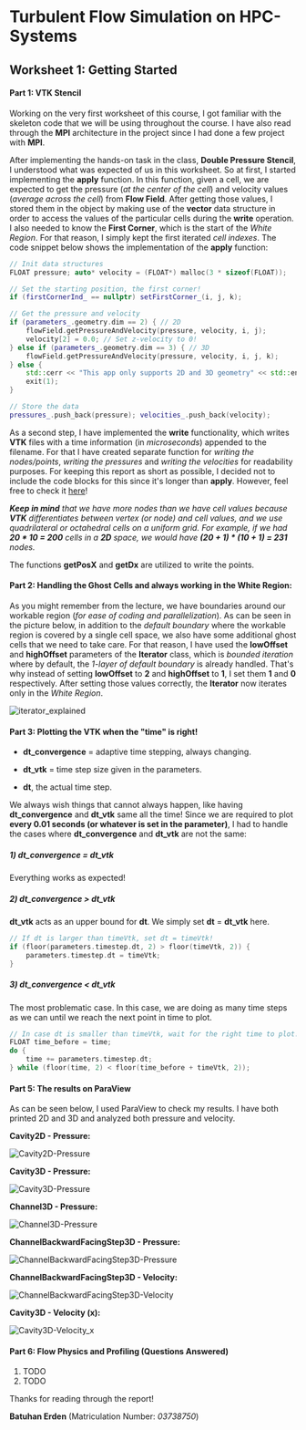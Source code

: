 # Turbulent Flow Simulation on HPC-Systems

## Worksheet 1: Getting Started

#### Part 1: VTK Stencil

Working on the very first worksheet of this course, I got familiar with the skeleton code that we will be using throughout the course. I have also read through the **MPI** architecture in the project since I had done a few project with **MPI**.

After implementing the hands-on task in the class, **Double Pressure Stencil**, I understood what was expected of us in this worksheet. So at first, I started implementing the **apply** function. In this function, given a cell, we are expected to get the pressure (_at the center of the cell_) and velocity values (_average across the cell_) from **Flow Field**. After getting those values, I stored them in the object by making use of the **vector** data structure in order to access the values of the particular cells during the **write** operation. I also needed to know the **First Corner**, which is the start of the _White Region_. For that reason, I simply kept the first iterated _cell indexes_. The code snippet below shows the implementation of the **apply** function:

```cpp
// Init data structures
FLOAT pressure; auto* velocity = (FLOAT*) malloc(3 * sizeof(FLOAT));

// Set the starting position, the first corner!
if (firstCornerInd_ == nullptr) setFirstCorner_(i, j, k);

// Get the pressure and velocity
if (parameters_.geometry.dim == 2) { // 2D
    flowField.getPressureAndVelocity(pressure, velocity, i, j);
    velocity[2] = 0.0; // Set z-velocity to 0!
} else if (parameters_.geometry.dim == 3) { // 3D
    flowField.getPressureAndVelocity(pressure, velocity, i, j, k);
} else {
    std::cerr << "This app only supports 2D and 3D geometry" << std::endl;
    exit(1);
}

// Store the data
pressures_.push_back(pressure); velocities_.push_back(velocity);
```

As a second step, I have implemented the **write** functionality, which writes **VTK** files with a time information (in _microseconds_) appended to the filename. For that I have created separate function for _writing the nodes/points_, _writing the pressures_ and _writing the velocities_ for readability purposes. For keeping this report as short as possible, I decided not to include the code blocks for this since it's longer than **apply**. However, feel free to check it [here](https://gitlab.lrz.de/erdenbatuhan/hpc_turbulence_code_skeleton/-/blob/2472ab6961f6aef8f54b57d85470a64ac32e2f03/Source/Stencils/VTKStencil.cpp)! 

_**Keep in mind** that we have more nodes than we have cell values because **VTK** differentiates between vertex (or node) and cell values, and we use quadrilateral or octahedral cells on a uniform grid. For example, if we had **20 * 10 = 200** cells in a **2D** space, we would have **(20 + 1) * (10 + 1) = 231** nodes._ 

The functions **getPosX** and **getDx** are utilized to write the points.

#### Part 2: Handling the Ghost Cells and always working in the White Region:

As you might remember from the lecture, we have boundaries around our workable region (_for ease of coding and parallelization_). As can be seen in the picture below, in addition to the _default boundary_ where the workable region is covered by a single cell space, we also have some additional ghost cells that we need to take care. For that reason, I have used the **lowOffset** and **highOffset** parameters of the **Iterator** class, which is _bounded iteration_ where by default, the _1-layer of default boundary_ is already handled. That's why instead of setting **lowOffset** to **2** and **highOffset** to **1**, I set them **1** and **0** respectively. After setting those values correctly, the **Iterator** now iterates only in the _White Region_.

![iterator_explained](data/img/iterator_explained.png)

#### Part 3: Plotting the VTK when the "time" is right!

- **dt_convergence** = adaptive time stepping, always changing.

- **dt_vtk** = time step size given in the parameters.

- **dt**, the actual time step.

We always wish things that cannot always happen, like having **dt_convergence** and **dt_vtk** same all the time! Since we are required to plot **every 0.01 seconds (or whatever is set in the parameter)**, I had to handle the cases where **dt_convergence** and **dt_vtk** are not the same:

##### 1) dt_convergence = dt_vtk

Everything works as expected!

##### 2) dt_convergence > dt_vtk

**dt_vtk** acts as an upper bound for **dt**. We simply set **dt** = **dt_vtk** here.

```cpp
// If dt is larger than timeVtk, set dt = timeVtk!
if (floor(parameters.timestep.dt, 2) > floor(timeVtk, 2)) {
    parameters.timestep.dt = timeVtk;
}
```

##### 3) dt_convergence < dt_vtk

The most problematic case. In this case, we are doing as many time steps as we can until we reach the next point in time to plot.

```cpp
// In case dt is smaller than timeVtk, wait for the right time to plot!
FLOAT time_before = time;
do {
    time += parameters.timestep.dt;
} while (floor(time, 2) < floor(time_before + timeVtk, 2));
```

#### Part 5: The results on ParaView

As can be seen below, I used ParaView to check my results. I have both printed 2D and 3D and analyzed both pressure and velocity.

**Cavity2D - Pressure:**

![Cavity2D-Pressure](data/out/pressure/Cavity2D.png)

**Cavity3D - Pressure:**

![Cavity3D-Pressure](data/out/pressure/Cavity3D.png)

**Channel3D - Pressure:**

![Channel3D-Pressure](data/out/pressure/Channel3D.png)

**ChannelBackwardFacingStep3D - Pressure:**

![ChannelBackwardFacingStep3D-Pressure](data/out/pressure/ChannelBackwardFacingStep3D.png)

**ChannelBackwardFacingStep3D - Velocity:**

![ChannelBackwardFacingStep3D-Velocity](data/out/velocity/ChannelBackwardFacingStep3D.png)

**Cavity3D - Velocity (x):**

![Cavity3D-Velocity_x](data/out/velocity/Cavity3D_x.png)

#### Part 6: Flow Physics and Profiling (Questions Answered)

1. TODO
2. TODO







Thanks for reading through the report!



**Batuhan Erden** (Matriculation Number: _03738750_)



